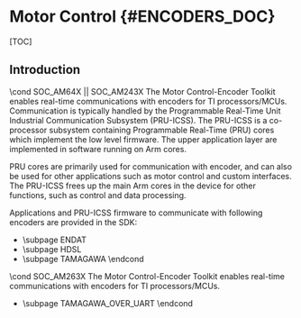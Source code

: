 # Motor Control {#ENCODERS_DOC}

[TOC]

## Introduction
\cond SOC_AM64X || SOC_AM243X
The Motor Control-Encoder Toolkit enables real-time communications with encoders for TI processors/MCUs. Communication is typically handled by the Programmable Real-Time Unit Industrial Communication Subsystem (PRU-ICSS). The PRU-ICSS is a co-processor subsystem containing Programmable Real-Time (PRU) cores which implement the low level firmware. The upper application layer are implemented in software running on Arm cores.

PRU cores are primarily used for communication with encoder, and can also be used for other applications such as motor control and custom interfaces. The PRU-ICSS frees up the main Arm cores in the device for other functions, such as control and data processing.

Applications and PRU-ICSS firmware to communicate with following encoders are provided in the SDK:

- \subpage ENDAT
- \subpage HDSL
- \subpage TAMAGAWA
\endcond

\cond SOC_AM263X
The Motor Control-Encoder Toolkit enables real-time communications with encoders for TI processors/MCUs.
- \subpage TAMAGAWA_OVER_UART
\endcond